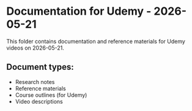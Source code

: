 # Documentation for Udemy - 2026-05-21

This folder contains documentation and reference materials for Udemy videos on 2026-05-21.

## Document types:
- Research notes
- Reference materials
- Course outlines (for Udemy)
- Video descriptions
